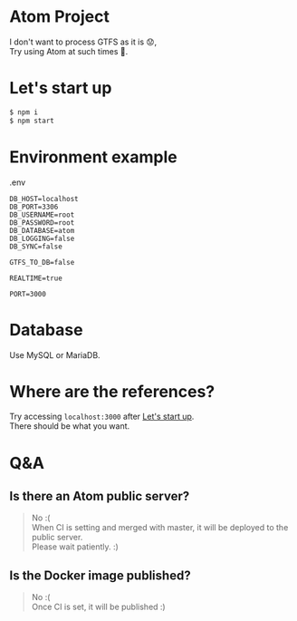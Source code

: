 # Atom Project
I don't want to process GTFS as it is 😟,  
Try using Atom at such times 🤗.

# Let's start up

```bash
$ npm i
$ npm start
```

# Environment example

.env

```
DB_HOST=localhost
DB_PORT=3306
DB_USERNAME=root
DB_PASSWORD=root
DB_DATABASE=atom
DB_LOGGING=false
DB_SYNC=false

GTFS_TO_DB=false

REALTIME=true

PORT=3000
```

# Database

Use MySQL or MariaDB.

# Where are the references?

Try accessing `localhost:3000` after [Let's start up](#Let's-start-up).  
There should be what you want.

# Q&A

## Is there an Atom public server?
> No :(  
When CI is setting and merged with master, it will be deployed to the public server.  
Please wait patiently. :)

## Is the Docker image published?
> No :(  
Once CI is set, it will be published :)

